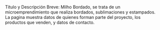 Título y Descripción Breve: Milho Bordado, se trata de un microemprendimiento que realiza bordados, sublimaciones y estampados.
La pagina muestra datos de quienes forman parte del proyecto, los productos que venden, y datos de contacto.
